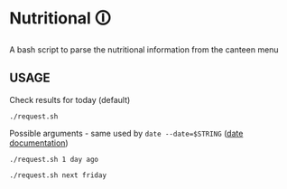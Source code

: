 # Nutritional 🛈
A bash script to parse the nutritional information from the canteen menu

## USAGE
Check results for today (default)

`./request.sh`

Possible arguments - same used by `date --date=$STRING` ([date documentation](http://www.gnu.org/software/coreutils/date "date command"))

`./request.sh 1 day ago`

`./request.sh next friday`
